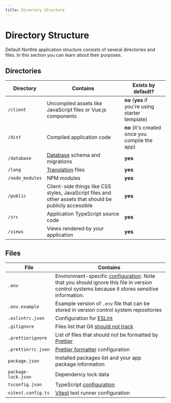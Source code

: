 ```yaml
---
title: Directory Structure
---
```


# Directory Structure

Default Northle application structure consists of several directories and files. In this section you can learn about their purposes.

## Directories

| Directory       | Contains                                                                                                 | Exists by default?                                |
| --------------- | -------------------------------------------------------------------------------------------------------- | ------------------------------------------------- |
| `/client`       | Uncompiled assets like JavaScript files or Vue.js components                                             | **no** (**yes** if you're using starter template) |
| `/dist`         | Compiled application code                                                                                | **no** (it's created once you compile the app)    |
| `/database`     | [Database](/docs/database/schema) schema and migrations                                                  | **yes**                                           |
| `/lang`         | [Translation](/docs/advanced/localization) files                                                         | **yes**                                           |
| `/node_modules` | NPM modules                                                                                              | **yes**                                           |
| `/public`       | Client-side things like CSS styles, JavaScript files and other assets that should be publicly accessible | **yes**                                           |
| `/src`          | Application TypeScript source code                                                                       | **yes**                                           |
| `/views`        | Views rendered by your application                                                                       | **yes**                                           |

## Files

| File                | Contains                                                                                                                                                                                         |
| ------------------- | ------------------------------------------------------------------------------------------------------------------------------------------------------------------------------------------------ |
| `.env`              | Environment-specific [configuration](/docs/basics/configuration#environment-settings). Note that you should ignore this file in version control systems because it stores sensitive information. |
| `.env.example`      | Example version of `.env` file that can be stored in version control system repositories                                                                                                         |
| `.eslintrc.json`    | Configuration for [ESLint](https://eslint.org)                                                                                                                                                   |
| `.gitignore`        | Files list that Git [should not track](https://git-scm.com/docs/gitignore)                                                                                                                       |
| `.prettierignore`   | List of files that should not be formatted by [Prettier](https://prettier.io)                                                                                                                    |
| `.prettierrc.json`  | [Prettier formatter](https://prettier.io) configuration                                                                                                                                          |
| `package.json`      | Installed packages list and your app package information                                                                                                                                         |
| `package-lock.json` | Dependency lock data                                                                                                                                                                             |
| `tsconfig.json`     | TypeScript [configuration](https://www.typescriptlang.org/docs/handbook/tsconfig-json.html)                                                                                                      |
| `vitest.config.ts`  | [Vitest](https://vitest.dev) test runner configuration                                                                                                                                           |
